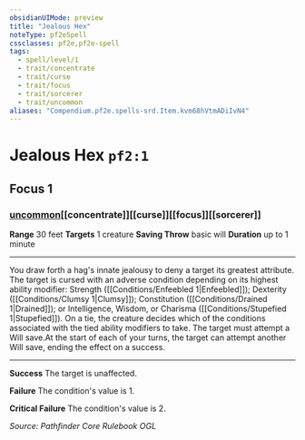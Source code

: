 ```yaml
---
obsidianUIMode: preview
title: "Jealous Hex"
noteType: pf2eSpell
cssclasses: pf2e,pf2e-spell
tags:
  - spell/level/1
  - trait/concentrate
  - trait/curse
  - trait/focus
  - trait/sorcerer
  - trait/uncommon
aliases: "Compendium.pf2e.spells-srd.Item.kvm68hVtmADiIvN4" 
---
```

# Jealous Hex  `pf2:1`  
## Focus 1
### [uncommon](uncommon "Uncommon Rarity Trait")[[concentrate]][[curse]][[focus]][[sorcerer]]

**Range** 30 feet
**Targets** 1 creature
**Saving Throw** basic will
**Duration** up to 1 minute
* * * 
You draw forth a hag's innate jealousy to deny a target its greatest attribute. The target is cursed with an adverse condition depending on its highest ability modifier: Strength ([[Conditions/Enfeebled 1|Enfeebled]]); Dexterity ([[Conditions/Clumsy 1|Clumsy]]); Constitution ([[Conditions/Drained 1|Drained]]); or Intelligence, Wisdom, or Charisma ([[Conditions/Stupefied 1|Stupefied]]). On a tie, the creature decides which of the conditions associated with the tied ability modifiers to take. The target must attempt a Will save.At the start of each of your turns, the target can attempt another Will save, ending the effect on a success.

* * *

**Success** The target is unaffected.

**Failure** The condition's value is 1.

**Critical Failure** The condition's value is 2.

*Source: Pathfinder Core Rulebook*
*OGL*